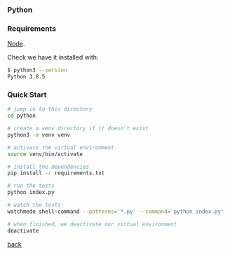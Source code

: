### Python

### Requirements

[Node](https://formulae.brew.sh/formula/python@3.8).

Check we have it installed with:

```bash
$ python3 --version
Python 3.8.5
```

### Quick Start

```bash
# jump in to this directory
cd python

# create a venv directory if it doesn't exist
python3 -m venv venv

# activate the virtual environment
source venv/bin/activate

# install the dependencies
pip install -r requirements.txt

# run the tests
python index.py

# watch the tests:
watchmedo shell-command --patterns='*.py' --command='python index.py' .

# when finished, we deactivate our virtual environment
deactivate
```

[back](..)
